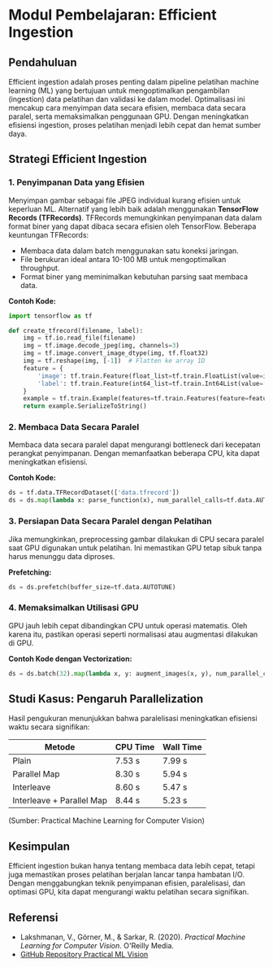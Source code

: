 # Modul Pembelajaran: Efficient Ingestion

## Pendahuluan

Efficient ingestion adalah proses penting dalam pipeline pelatihan machine learning (ML) yang bertujuan untuk mengoptimalkan pengambilan (ingestion) data pelatihan dan validasi ke dalam model. Optimalisasi ini mencakup cara menyimpan data secara efisien, membaca data secara paralel, serta memaksimalkan penggunaan GPU. Dengan meningkatkan efisiensi ingestion, proses pelatihan menjadi lebih cepat dan hemat sumber daya.

## Strategi Efficient Ingestion

### 1. Penyimpanan Data yang Efisien

Menyimpan gambar sebagai file JPEG individual kurang efisien untuk keperluan ML. Alternatif yang lebih baik adalah menggunakan **TensorFlow Records (TFRecords)**. TFRecords memungkinkan penyimpanan data dalam format biner yang dapat dibaca secara efisien oleh TensorFlow. Beberapa keuntungan TFRecords:

- Membaca data dalam batch menggunakan satu koneksi jaringan.
- File berukuran ideal antara 10-100 MB untuk mengoptimalkan throughput.
- Format biner yang meminimalkan kebutuhan parsing saat membaca data.

**Contoh Kode:**
```python
import tensorflow as tf

def create_tfrecord(filename, label):
    img = tf.io.read_file(filename)
    img = tf.image.decode_jpeg(img, channels=3)
    img = tf.image.convert_image_dtype(img, tf.float32)
    img = tf.reshape(img, [-1])  # Flatten ke array 1D
    feature = {
        'image': tf.train.Feature(float_list=tf.train.FloatList(value=img.numpy())),
        'label': tf.train.Feature(int64_list=tf.train.Int64List(value=[label]))
    }
    example = tf.train.Example(features=tf.train.Features(feature=feature))
    return example.SerializeToString()
```

### 2. Membaca Data Secara Paralel

Membaca data secara paralel dapat mengurangi bottleneck dari kecepatan perangkat penyimpanan. Dengan memanfaatkan beberapa CPU, kita dapat meningkatkan efisiensi.

**Contoh Kode:**
```python
ds = tf.data.TFRecordDataset(['data.tfrecord'])
ds = ds.map(lambda x: parse_function(x), num_parallel_calls=tf.data.AUTOTUNE)
```

### 3. Persiapan Data Secara Paralel dengan Pelatihan

Jika memungkinkan, preprocessing gambar dilakukan di CPU secara paralel saat GPU digunakan untuk pelatihan. Ini memastikan GPU tetap sibuk tanpa harus menunggu data diproses.

**Prefetching:**
```python
ds = ds.prefetch(buffer_size=tf.data.AUTOTUNE)
```

### 4. Memaksimalkan Utilisasi GPU

GPU jauh lebih cepat dibandingkan CPU untuk operasi matematis. Oleh karena itu, pastikan operasi seperti normalisasi atau augmentasi dilakukan di GPU.

**Contoh Kode dengan Vectorization:**
```python
ds = ds.batch(32).map(lambda x, y: augment_images(x, y), num_parallel_calls=tf.data.AUTOTUNE)
```

## Studi Kasus: Pengaruh Parallelization

Hasil pengukuran menunjukkan bahwa paralelisasi meningkatkan efisiensi waktu secara signifikan:

| Metode                    | CPU Time | Wall Time |
|---------------------------|----------|-----------|
| Plain                     | 7.53 s   | 7.99 s    |
| Parallel Map              | 8.30 s   | 5.94 s    |
| Interleave                | 8.60 s   | 5.47 s    |
| Interleave + Parallel Map | 8.44 s   | 5.23 s    |

(Sumber: Practical Machine Learning for Computer Vision)

## Kesimpulan

Efficient ingestion bukan hanya tentang membaca data lebih cepat, tetapi juga memastikan proses pelatihan berjalan lancar tanpa hambatan I/O. Dengan menggabungkan teknik penyimpanan efisien, paralelisasi, dan optimasi GPU, kita dapat mengurangi waktu pelatihan secara signifikan.

## Referensi
- Lakshmanan, V., Görner, M., & Sarkar, R. (2020). *Practical Machine Learning for Computer Vision*. O'Reilly Media.
- [GitHub Repository Practical ML Vision](https://github.com/GoogleCloudPlatform/practical-ml-vision-book)

